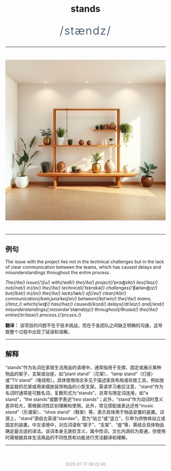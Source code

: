 <div align="center">

# stands

<div style="margin: 30px 0;">
<h1 style="font-size: 2.5em; font-weight: 300; letter-spacing: 2px; margin: 0; color: #2c3e50;">
/stændz/
</h1>
</div>

</div>

---

<div align="center" style="margin: 40px 0;">

![stands](images/stands.png)

</div>

---

## 例句

The issue with the project lies not in the technical challenges but in the lack of clear communication between the teams, which has caused delays and misunderstandings throughout the entire process.

*The(/ðə/) issue(/ˈɪʃu/) with(/wɪθ/) the(/ðə/) project(/ˈprɑʤɛkt/) lies(/laɪz/) not(/nɑt/) in(/ɪn/) the(/ðə/) technical(/ˈtɛknɪkəl/) challenges(/ˈʧælənʤɪz/) but(/bət/) in(/ɪn/) the(/ðə/) lack(/læk/) of(/əv/) clear(/klɪr/) communication(/kəmˌjunəˈkeɪʃən/) between(/bɪtˈwin/) the(/ðə/) teams,(/timz,/) which(/wɪʧ/) has(/həz/) caused(/kɔzd/) delays(/dɪˈleɪz/) and(/ənd/) misunderstandings(/ˌmɪsəndərˈstændɪŋz/) throughout(/θruaʊt/) the(/ðə/) entire(/ɪnˈtaɪər/) process.(/ˈprɔˌsɛs./)*

**翻译：** 该项目的问题不在于技术挑战，而在于各团队之间缺乏明确的沟通，这导致整个过程中出现了延误和误解。

---

## 解释

“stands”作为名词在家居生活用品的语境中，通常指用于支撑、固定或展示某种物品的架子、支架或台座，如“plant stand”（花架）、“lamp stand”（灯座）或“TV stand”（电视柜）。具体使用场合多见于描述家具布局或存放工具，例如放置盆栽的花架或用来摆放装饰物品的小型支架。英语学习者应注意，“stand”作为名词时通常是可数名词，复数形式为“stands”，且常与限定词连用，如“a stand”，“the stands”或数字表述“two stands”；此外，“stand”作为动词时意义差异较大，需根据词性区别理解和使用。此外，常见搭配或表达还有“music stand”（乐谱架）、“shoe stand”（鞋架）等，表示具体用于物品安置的装置。词源上，“stand”源自古英语“standan”，意为“站立”或“竖立”，引申为供物体站立或固定的装置。中文语境中，对应词语有“架子”、“支架”、“座”等，需结合具体物品确定最合适的译法。该词本身无褒贬含义，属中性词，文化内涵较为普通，但使用时需根据具体生活用品的不同性质和功能进行灵活翻译和理解。


---

<div align="center" style="margin-top: 50px;">
<small style="color: #999; font-size: 0.9em;">2025-07-17 06:22:40</small>
</div>
